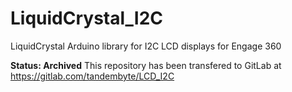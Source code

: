 # LiquidCrystal_I2C

LiquidCrystal Arduino library for I2C LCD displays for Engage 360

**Status: Archived** 
This repository has been transfered to GitLab at https://gitlab.com/tandembyte/LCD_I2C

